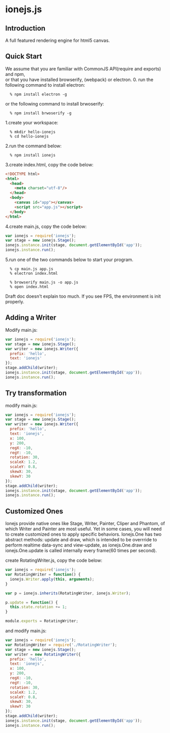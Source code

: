 # ionejs.js
## Introduction
A full featured rendering engine for html5 canvas.

## Quick Start
We assume that you are familiar with CommonJS API(require and exports) and npm,  
or that you have installed browserify, (webpack) or electron.
0. run the following command to install electron:
```
  % npm install electron -g
```
or the following command to install brwoserify:
```
  % npm install brwoserify -g
```

1.create your workspace:
```
  % mkdir hello-ionejs
  % cd hello-ionejs
```

2.run the command below:
```
  % npm install ionejs  
```

3.create index.html, copy the code below:
```html
<!DOCTYPE html>
<html>
  <head>
    <meta charset="utf-8"/>
  </head>
  <body>
    <canvas id="app"></canvas>
    <script src="app.js"></script>
  </body>
</html>
```

4.create main.js, copy the code below:
```javascript
var ionejs = require('ionejs');
var stage = new ionejs.Stage();
ionejs.instance.init(stage, document.getElementById('app'));
ionejs.instance.run();
```

5.run one of the two commands below to start your program.
```
  % cp main.js app.js
  % electron index.html
```
```
  % browserify main.js -o app.js
  % open index.html
```
Draft doc doesn't explain too much. If you see FPS, the environment is init properly.

## Adding a Writer
Modify main.js:
```javascript
var ionejs = require('ionejs');
var stage = new ionejs.Stage();
var writer = new ionejs.Writer({
  prefix: 'hello',
  text: 'ionejs'
});
stage.addChild(writer);
ionejs.instance.init(stage, document.getElementById('app'));
ionejs.instance.run();
```

## Try transformation
modify main.js:
```javascript
var ionejs = require('ionejs');
var stage = new ionejs.Stage();
var writer = new ionejs.Writer({
  prefix: 'hello',
  text: 'ionejs',
  x: 100,
  y: 200,
  regX: -10,
  regY: -10,
  rotation: 30,
  scaleX: 1.2,
  scaleY: 0.8,
  skewX: 30,
  skewY: 30
});
stage.addChild(writer);
ionejs.instance.init(stage, document.getElementById('app'));
ionejs.instance.run();
```

## Customized Ones
Ionejs provide native ones like Stage, Writer, Painter, Cliper and Phantom, of which Writer and Painter are most useful. Yet in some cases, you will need to create customized ones to apply specific behaviors. Ionejs.One has two abstract methods: update and draw, which is intended to be overrride to perform realtime data-sync and view-update, as ionejs.One.draw and ionejs.One.update is called internally every frame(60 times per second).

create RotatingWriter.js, copy the code below:
```javascript
var ionejs = require('ionejs');
var RotatingWriter = function() {
  ionejs.Writer.apply(this, arguments);
}

var p = ionejs.inherits(RotatingWriter, ionejs.Writer);

p.update = function() {
  this.state.rotation += 1;
}

module.exports = RotatingWriter;
```
and modify main.js:
```javascript
var ionejs = require('ionejs');
var RotatingWriter = require('./RotatingWriter');
var stage = new ionejs.Stage();
var writer = new RotatingWriter({
  prefix: 'hello',
  text: 'ionejs',
  x: 100,
  y: 200,
  regX: -10,
  regY: -10,
  rotation: 30,
  scaleX: 1.2,
  scaleY: 0.8,
  skewX: 30,
  skewY: 30
});
stage.addChild(writer);
ionejs.instance.init(stage, document.getElementById('app'));
ionejs.instance.run();
```



